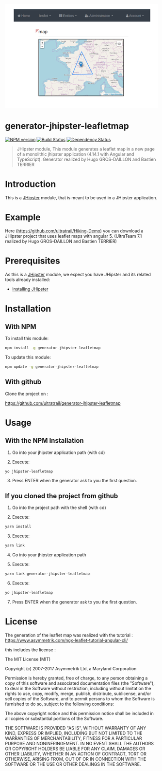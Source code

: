 ![Leaflet MAP](JHipster-LeafletMap-Module.png)

# generator-jhipster-leafletmap
[![NPM version][npm-image]][npm-url] [![Build Status][travis-image]][travis-url] [![Dependency Status][daviddm-image]][daviddm-url]
> JHipster module, This module generates a leaflet map in a new page of a monolithic jhipster application (4.14.1 with Angular and TypeScript).
Generator realized by Hugo GROS-DAILLON and Bastien TERRIER

# Introduction

This is a [JHipster](http://jhipster.github.io/) module, that is meant to be used in a JHipster application.

# Example

Here (https://github.com/ultratrail/Hiking-Demo) you can download a JHipster project that uses leaflet maps with angular 5. (UltraTeam 7.1 realized by Hugo GROS-DAILLON and Bastien TERRIER) 

# Prerequisites

As this is a [JHipster](http://jhipster.github.io/) module, we expect you have JHipster and its related tools already installed:

- [Installing JHipster](https://jhipster.github.io/installation.html)

# Installation

## With NPM

To install this module:

```bash
npm install -g generator-jhipster-leafletmap
```

To update this module:

```bash
npm update -g generator-jhipster-leafletmap
```
## With github

Clone the project on :

https://github.com/ultratrail/generator-jhipster-leafletmap

# Usage

## With the NPM Installation

1) Go into your jhipster application path (with cd)

2) Execute:
```bash
yo jhipster-leafletmap
```

3) Press ENTER when the generator ask to you the first question.

## If you cloned the project from github

1) Go into the project path with the shell (with cd)

2) Execute:
```bash
yarn install
```

3) Execute:
```bash
yarn link
```

4) Go into your jhipster application path

5) Execute:
```bash
yarn link generator-jhipster-leafletmap
```

6) Execute:
```bash
yo jhipster-leafletmap
```

7) Press ENTER when the generator ask to you the first question.

# License

The generation of the leaflet map was realized with the tutorial : https://www.asymmetrik.com/ngx-leaflet-tutorial-angular-cli/

this includes the license :

The MIT License (MIT)

Copyright (c) 2007-2017 Asymmetrik Ltd, a Maryland Corporation

Permission is hereby granted, free of charge, to any person obtaining a copy
of this software and associated documentation files (the "Software"), to deal
in the Software without restriction, including without limitation the rights
to use, copy, modify, merge, publish, distribute, sublicense, and/or sell
copies of the Software, and to permit persons to whom the Software is
furnished to do so, subject to the following conditions:

The above copyright notice and this permission notice shall be included in all
copies or substantial portions of the Software.

THE SOFTWARE IS PROVIDED "AS IS", WITHOUT WARRANTY OF ANY KIND, EXPRESS OR
IMPLIED, INCLUDING BUT NOT LIMITED TO THE WARRANTIES OF MERCHANTABILITY,
FITNESS FOR A PARTICULAR PURPOSE AND NONINFRINGEMENT. IN NO EVENT SHALL THE
AUTHORS OR COPYRIGHT HOLDERS BE LIABLE FOR ANY CLAIM, DAMAGES OR OTHER
LIABILITY, WHETHER IN AN ACTION OF CONTRACT, TORT OR OTHERWISE, ARISING FROM,
OUT OF OR IN CONNECTION WITH THE SOFTWARE OR THE USE OR OTHER DEALINGS IN THE
SOFTWARE.




[npm-image]: https://img.shields.io/npm/v/generator-jhipster-leafletmap.svg
[npm-url]: https://npmjs.org/package/generator-jhipster-leafletmap
[travis-image]: https://travis-ci.org/HugoSecteur4/generator-jhipster-leafletmap.svg?branch=master
[travis-url]: https://travis-ci.org/HugoSecteur4/generator-jhipster-leafletmap
[daviddm-image]: https://david-dm.org/HugoSecteur4/generator-jhipster-leafletmap.svg?theme=shields.io
[daviddm-url]: https://david-dm.org/HugoSecteur4/generator-jhipster-leafletmap
